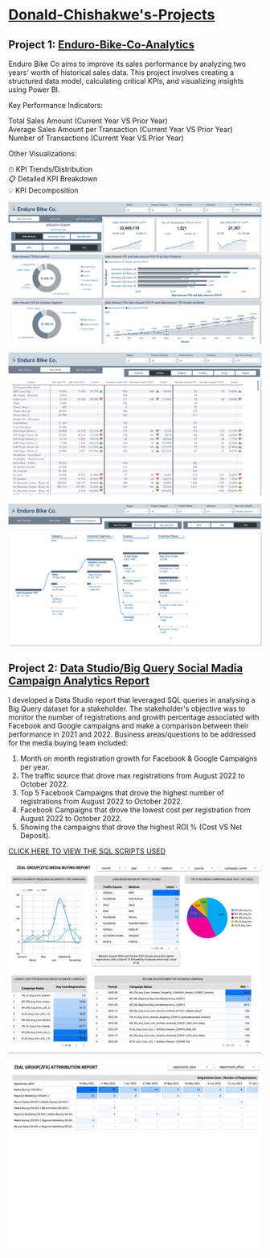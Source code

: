 # [Donald-Chishakwe's-Projects](https://github.com/dchishakwe?tab=repositories)

## Project 1: [Enduro-Bike-Co-Analytics](https://github.com/dchishakwe/Enduro-Bike-Co-Analytics)

Enduro Bike Co aims to improve its sales performance by analyzing two years' worth of historical sales data. This project involves creating a structured data model, calculating critical KPIs, and visualizing insights using Power BI.

Key Performance Indicators:

Total Sales Amount (Current Year VS Prior Year)  
Average Sales Amount per Transaction (Current Year VS Prior Year)  
Number of Transactions (Current Year VS Prior Year)    

Other Visualizations:

⏱  KPI Trends/Distribution    
📋 Detailed KPI Breakdown    
💡 KPI Decomposition  

![Enduro-Bike-Co-Analytics](Images/Enduro%20Bike%20Co%20Overview%20Page.jpg)

![Enduro-Bike-Co-Analytics](Images/Enduro%20Bike%20Co%20Detail%20Page.jpg)

![Enduro-Bike-Co-Analytics](Images/Enduro%20Bike%20Co%20Decomposition.jpg)

## Project 2: [Data Studio/Big Query Social Madia Campaign Analytics Report](https://github.com/dchishakwe/Social-Media-Campaign-Analytics-Report)

I developed a Data Studio report that leveraged SQL queries in analysing a Big Query dataset for a stakeholder. The stakeholder's objective was to monitor the number of registrations and growth percentage associated with Facebook and Google campaigns and make a comparison between their performance in 2021 and 2022. Business areas/questions to be addressed for the media buying team included:

1. Month on month registration growth for Facebook & Google Campaigns per year.
2. The traffic source that drove max registrations from August 2022 to October 2022. 
3. Top 5 Facebook Campaigns that drove the highest number of registrations from August 2022 to October 2022.
4. Facebook Campaigns that drove the lowest cost per registration from August 2022 to October 2022.
5. Showing the campaigns that drove the highest ROI % (Cost VS Net Deposit).

[CLICK HERE TO VIEW THE SQL SCRIPTS USED](https://github.com/dchishakwe/Social-Media-Campaign-Analytics-Report/tree/main/SQL%20Queries)

![ZEAL PROJECT DASHBOARD](Images/ZEALPROJECTDASHBOARDPAGE1.jpg)

![ZEAL PROJECT DASHBOARD 2](Images/ZEALPROJECTDASHBOARDPAGE2.jpg)



